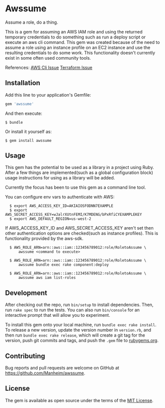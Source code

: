 # Awssume

Assume a role, do a thing.

This is a gem for assuming an AWS IAM role and using the returned temporary
credentials to do something such as run a deploy script or execute an aws cli
command. This gem was created because of the need to assume a role using
an instance profile on an EC2 instance and use the resulting credentials to
do some work.  This functionality doesn't currently exist in some often used
community tools.

References:
[AWS Cli Issue](https://github.com/aws/aws-cli/issues/1390)
[Terraform Issue](https://github.com/hashicorp/terraform/issues/1275)

## Installation

Add this line to your application's Gemfile:

```ruby
gem 'awssume'
```

And then execute:

    $ bundle

Or install it yourself as:

    $ gem install awssume

## Usage

This gem has the potential to be used as a library in a project using Ruby.
After a few things are implemented(such as a global configuration block) usage
instructions for using as a library will be added.

Currently the focus has been to use this gem as a command line tool.

You can configure env vars to authenticate with AWS:

```
  $ export AWS_ACCESS_KEY_ID=AKIAIOSFODNN7EXAMPLE
  $ export AWS_SECRET_ACCESS_KEY=wJalrXUtnFEMI/K7MDENG/bPxRfiCYEXAMPLEKEY
  $ export AWS_DEFAULT_REGION=us-west-2
```

If AWS_ACCESS_KEY_ID and AWS_SECRET_ACCESS_KEY aren't set then other
authentication options are checked(such as instance profiles).  This is
functionality provided by the aws-sdk.

```
  $ AWS_ROLE_ARN=arn::aws::iam::123456789012:role/RoletoAssume \
      awssume <command to execute>
```
```
  $ AWS_ROLE_ARN=arn::aws::iam::123456789012:role/RoletoAssume \
      awssume bundle exec rake component:deploy
```
```
  $ AWS_ROLE_ARN=arn::aws::iam::123456789012:role/RoletoAssume \
      awssume aws iam list-roles
```

## Development

After checking out the repo, run `bin/setup` to install dependencies. Then, run
`rake spec` to run the tests. You can also run `bin/console` for an interactive
prompt that will allow you to experiment.

To install this gem onto your local machine, run `bundle exec rake install`.
To release a new version, update the version number in `version.rb`, and then
run `bundle exec rake release`, which will create a git tag for the version,
push git commits and tags, and push the `.gem` file to
[rubygems.org](https://rubygems.org).

## Contributing

Bug reports and pull requests are welcome on
GitHub at https://github.com/Manheim/awssume.


## License

The gem is available as open source under the terms of the
[MIT License](http://opensource.org/licenses/MIT).
